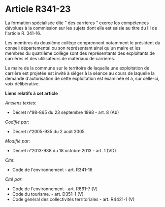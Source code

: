 # Article R341-23

La formation spécialisée dite " des carrières " exerce les compétences dévolues à la commission sur les sujets dont elle est
saisie au titre du III de l'article R. 341-16. 

Les membres du deuxième collège comprennent notamment le président du conseil départemental ou son représentant ainsi qu'un
maire et les membres du quatrième collège sont des représentants des exploitants de carrières et des utilisateurs de
matériaux de carrières. 

Le maire de la commune sur le territoire de laquelle une exploitation de carrière est projetée est invité à siéger à la
séance au cours de laquelle la demande d'autorisation de cette exploitation est examinée et a, sur celle-ci, voix
délibérative.

**Liens relatifs à cet article**

_Anciens textes_:

  - Décret n°98-865 du 23 septembre 1998 - art. 8 (Ab)

_Codifié par_:

  - Décret n°2005-935 du 2 août 2005

_Modifié par_:

  - Décret n°2013-938 du 18 octobre 2013 - art. 1 (VD)

_Cite_:

  - Code de l'environnement - art. R341-16

_Cité par_:

  - Code de l'environnement - art. R661-7 (V)
  - Code du tourisme. - art. D351-1 (V)
  - Code général des collectivités territoriales - art. R4421-1 (V)
